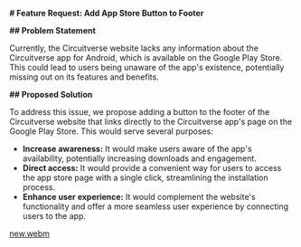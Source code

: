  **# Feature Request: Add App Store Button to Footer**

**## Problem Statement**

Currently, the Circuitverse website lacks any information about the Circuitverse app for Android, which is available on the Google Play Store. This could lead to users being unaware of the app's existence, potentially missing out on its features and benefits.

**## Proposed Solution**

To address this issue, we propose adding a button to the footer of the Circuitverse website that links directly to the Circuitverse app's page on the Google Play Store. This would serve several purposes:

- **Increase awareness:** It would make users aware of the app's availability, potentially increasing downloads and engagement.
- **Direct access:** It would provide a convenient way for users to access the app store page with a single click, streamlining the installation process.
- **Enhance user experience:** It would complement the website's functionality and offer 
a more seamless user experience by connecting users to the app.



[new.webm](https://github.com/Deeppjp116/CircuitVerse_project/assets/128173785/526795e3-8b6a-4480-8f52-4548cf36f6a4)
